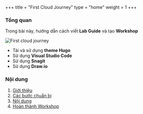 +++
title = "First Cloud Journey"
type = "home"
weight = 1
+++

### Tổng quan

 Trong bài này, hướng dẫn cách viết **Lab Guide** và tạo **Workshop**

![First cloud journey](/images/fcj.png?width=10pc)

- Tải và sử dụng **theme Hugo**
- Sử dụng **Visual Studio Code**
- Sử dụng **Snagit**
- Sử dụng **Draw.io**

### Nội dung

 1. [Giới thiệu](1-Introduce/)
 2. [Các bước chuẩn bị](2-Prerequiste/)
 3. [Nội dung](3-Content/)
 4. [Hoàn thành Workshop](4-Workshop/)
